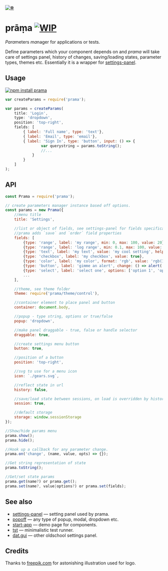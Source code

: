 [![❁](https://dfcreative.github.io/prama/logo.png "❁")](https://dfcreative.github.io/prama)

# prāṃa [![WIP](https://img.shields.io/badge/Work%20in%20progress--green.svg)](http://github.com/badges/stability-badges)

<em>Para</em>meters <em>ma</em>nager for applications or tests.

Define parameters which your component depends on and _prama_ will take care of settings panel, history of changes, saving/loading states, parameter types, themes etc. Essentially it is a wrapper for [settings-panel](https://github.com/dfcreative/settings-panel).

## Usage

[![npm install prama](https://nodei.co/npm/prama.png?mini=true)](https://npmjs.org/package/prama/)

```js
var createParams = require('prama');

var params = createParams(
	title: 'Login',
	type: 'dropdown',
	position: 'top-right',
	fields: [
		{ label: 'Full name', type: 'text'},
		{ label: 'Email', type: 'email'},
		{ label: 'Sign In', type: 'button', input: () => {
				var querystring = params.toString();
				//...
			}
		}
	]
);
```

## API

```js
const Prama = require('prama');

// create parameters manager instance based off options.
const params = new Prama({
	//menu title
	title: 'Settings',

	//list or object of fields, see settings-panel for fields specification
	//prama adds `save` and `order` field properties
	fields: [
		{type: 'range', label: 'my range', min: 0, max: 100, value: 20},
		{type: 'range', label: 'log range', min: 0.1, max: 100, value: 20, scale: 'log'},
		{type: 'text', label: 'my text', value: 'my cool setting', help: 'why this is cool'},
		{type: 'checkbox', label: 'my checkbox', value: true},
		{type: 'color', label: 'my color', format: 'rgb', value: 'rgb(10,200,0)', change: value => console.log(value)},
		{type: 'button', label: 'gimme an alert', change: () => alert('hello!')},
		{type: 'select', label: 'select one', options: ['option 1', 'option 2'], value: 'option 1'}
		...
	],

	//theme, see theme folder
	theme: require('prama/theme/control'),

	//container element to place panel and button
	container: document.body,

	//popup - type string, options or true/false
	popup: 'dropdown',

	//make panel draggable - true, false or handle selector
	draggable: true,

	//create settings menu button
	button: true,

	//position of a button
	position: 'top-right',

	//svg to use for a menu icon
	icon: `./gears.svg`,

	//reflect state in url
	history: false,

	//save/load state between sessions, on load is overridden by history
	session: true,

	//default storage
	storage: window.sessionStorage
});

//Show/hide params menu
prama.show();
prama.hide();

//Hook up a callback for any parameter change.
prama.on('change', (name, value, opts) => {});

//Get string representation of state
prama.toString();

//Get/set state params
prama.get(name?) or prama.get();
prama.set(name?, value|options?) or prama.set(fields);
```

## See also

* [settings-panel](https://github.com/freeman-lab/settings-panel) — setting panel used by prama.
* [popoff](https://github.com/dfcreative/popoff) — any type of popup, modal, dropdown etc.
* [start-app](https://github.com/dfcreative/start-app) — demo page for components.
* [tst](https://github.com/dfcreative/tst) — minimalistic test runner.
* [dat.gui](https://github.com/dataarts/dat.gui) — other oldschool settings panel.

## Credits

Thanks to [freepik.com](http://www.freepik.com/free-vector/flower-mandala-ornaments_714316.htm#term=mandala&page=1&position=12) for astonishing illustration used for logo.
